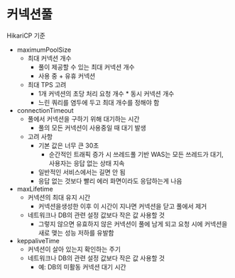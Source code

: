 # 커넥션풀
HikariCP 기준

- maximumPoolSize
    - 최대 커넥션 개수
        - 풀이 제공할 수 있는 최대 커넥션 개수
        - 사용 중 + 유휴 커넥션
    - 최대 TPS 고려
        - 1개 커넥션의 초당 처리 요청 개수 * 동시 커넥션 개수
        - 느린 쿼리를 염두에 두고 최대 개수를 정해야 함
- connectionTimeout 
    - 풀에서 커넥션을 구하기 위해 대기하는 시간
        - 풀의 모든 커넥션이 사용중일 때 대기 발생
    - 고려 사항
        - 기본 값은 너무 큰 30초
          - 순간적인 트래픽 증가 시 쓰레드풀 기반 WAS는 모든 쓰레드가 대기, 사용자는 응답 없는 상태 지속
        - 일반적인 서비스에서는 길면 안 됨
        - 응답 없는 것보다 빨리 에러 화면이라도 응답하는게 나음
- maxLifetime 
    - 커넥션의 최대 유지 시간
        - 커넥션을생성한 이후 이 시간이 지나면 커넥션을 닫고 풀에서 제거
    - 네트워크나 DB의 관련 설정 값보다 작은 값 사용할 것
        - 그렇지 않으면 유효하지 않은 커넥션이 풀에 남게 되고 요청 시에 커넥션을 새로 맺는 성능 저하를 유발함
- keppaliveTime
    - 커넥션이 살아 있는지 확인하는 주기
    - 네트워크나 DB의 관련 설정 값보다 작은 값 사용할 것
        - 예: DB의 미활동 커넥션 대기 시간